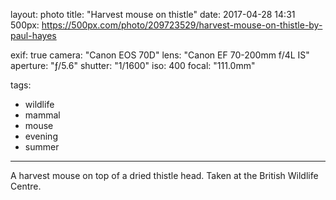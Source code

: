 layout: photo
title: "Harvest mouse on thistle"
date: 2017-04-28 14:31
500px: https://500px.com/photo/209723529/harvest-mouse-on-thistle-by-paul-hayes

exif: true
camera: "Canon EOS 70D"
lens: "Canon EF 70-200mm f/4L IS"
aperture: "ƒ/5.6"
shutter: "1/1600"
iso: 400
focal: "111.0mm"

tags:
  - wildlife
  - mammal
  - mouse
  - evening
  - summer
---

A harvest mouse on top of a dried thistle head. Taken at the British Wildlife Centre.
